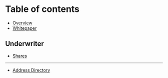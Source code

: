 # Table of contents

* [Overview](README.md)
* [Whitepaper](whitepaper.md)

## Underwriter

* [Shares](underwriter/shares.md)

---

* [Address Directory](address-directory.md)


